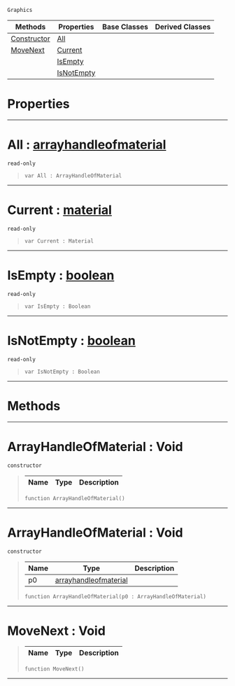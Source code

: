  `Graphics`

|Methods|Properties|Base Classes|Derived Classes|
|---|---|---|---|
|[ Constructor](https://github.com/ZilchEngine/ZilchDocs/blob/master/code_reference/class_reference/arrayhandleofmaterial.markdown#arrayhandleofmaterial-vo)|[ All](https://github.com/ZilchEngine/ZilchDocs/blob/master/code_reference/class_reference/arrayhandleofmaterial.markdown#all-zero-engine-document)| | |
|[ MoveNext](https://github.com/ZilchEngine/ZilchDocs/blob/master/code_reference/class_reference/arrayhandleofmaterial.markdown#movenext-void)|[ Current](https://github.com/ZilchEngine/ZilchDocs/blob/master/code_reference/class_reference/arrayhandleofmaterial.markdown#current-zero-engine-docu)| | |
| |[ IsEmpty](https://github.com/ZilchEngine/ZilchDocs/blob/master/code_reference/class_reference/arrayhandleofmaterial.markdown#isempty-zero-engine-docu)| | |
| |[ IsNotEmpty](https://github.com/ZilchEngine/ZilchDocs/blob/master/code_reference/class_reference/arrayhandleofmaterial.markdown#isnotempty-zero-engine-d)| | |


 #  Properties


---  
 #  All : [arrayhandleofmaterial](https://github.com/ZilchEngine/ZilchDocs/blob/master/code_reference/class_reference/arrayhandleofmaterial.markdown)

 `read-only`

> 
> ``` lang=cpp, name=Nada
> var All : ArrayHandleOfMaterial


---  
 #  Current : [material](https://github.com/ZilchEngine/ZilchDocs/blob/master/code_reference/class_reference/material.markdown)

 `read-only`

> 
> ``` lang=cpp, name=Nada
> var Current : Material


---  
 #  IsEmpty : [boolean](https://github.com/ZilchEngine/ZilchDocs/blob/master/code_reference/nada_base_types/boolean.markdown)

 `read-only`

> 
> ``` lang=cpp, name=Nada
> var IsEmpty : Boolean


---  
 #  IsNotEmpty : [boolean](https://github.com/ZilchEngine/ZilchDocs/blob/master/code_reference/nada_base_types/boolean.markdown)

 `read-only`

> 
> ``` lang=cpp, name=Nada
> var IsNotEmpty : Boolean


---  
 #  Methods


---  
 #  ArrayHandleOfMaterial : Void

 `constructor`

> 
> |Name|Type|Description|
> |---|---|---|
> ``` lang=cpp, name=Nada
> function ArrayHandleOfMaterial()
> ``` 


---  
 #  ArrayHandleOfMaterial : Void

 `constructor`

> 
> |Name|Type|Description|
> |---|---|---|
> |p0|[arrayhandleofmaterial](https://github.com/ZilchEngine/ZilchDocs/blob/master/code_reference/class_reference/arrayhandleofmaterial.markdown)| |
> ``` lang=cpp, name=Nada
> function ArrayHandleOfMaterial(p0 : ArrayHandleOfMaterial)
> ``` 


---  
 #  MoveNext : Void

> 
> |Name|Type|Description|
> |---|---|---|
> ``` lang=cpp, name=Nada
> function MoveNext()
> ``` 


---  
 

 